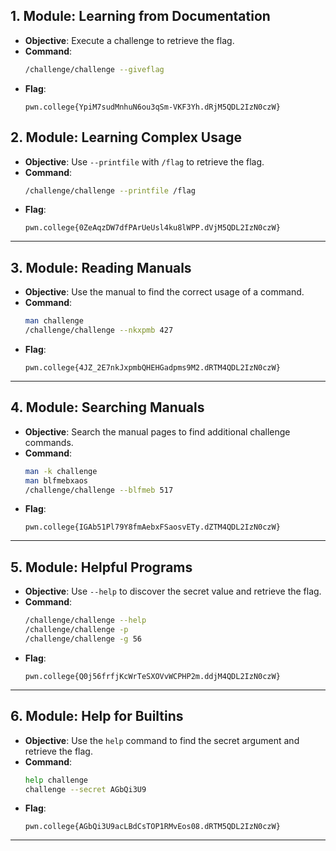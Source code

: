 

## 1. Module: Learning from Documentation

- **Objective**: Execute a challenge to retrieve the flag.
- **Command**:
    ```bash
    /challenge/challenge --giveflag
    ```
- **Flag**:
    ```
    pwn.college{YpiM7sudMnhuN6ou3qSm-VKF3Yh.dRjM5QDL2IzN0czW}
    ```

## 2. Module: Learning Complex Usage

- **Objective**: Use `--printfile` with `/flag` to retrieve the flag.
- **Command**:
    ```bash
    /challenge/challenge --printfile /flag
    ```
- **Flag**:
    ```
    pwn.college{0ZeAqzDW7dfPArUeUsl4ku8lWPP.dVjM5QDL2IzN0czW}
    ```

---

## 3. Module: Reading Manuals

- **Objective**: Use the manual to find the correct usage of a command.
- **Command**:
    ```bash
    man challenge
    /challenge/challenge --nkxpmb 427
    ```
- **Flag**:
    ```
    pwn.college{4JZ_2E7nkJxpmbQHEHGadpms9M2.dRTM4QDL2IzN0czW}
    ```

---

## 4. Module: Searching Manuals

- **Objective**: Search the manual pages to find additional challenge commands.
- **Command**:
    ```bash
    man -k challenge
    man blfmebxaos
    /challenge/challenge --blfmeb 517
    ```
- **Flag**:
    ```
    pwn.college{IGAb51Pl79Y8fmAebxFSaosvETy.dZTM4QDL2IzN0czW}
    ```

---

## 5. Module: Helpful Programs

- **Objective**: Use `--help` to discover the secret value and retrieve the flag.
- **Command**:
    ```bash
    /challenge/challenge --help
    /challenge/challenge -p
    /challenge/challenge -g 56
    ```
- **Flag**:
    ```
    pwn.college{Q0j56frfjKcWrTeSXOVvWCPHP2m.ddjM4QDL2IzN0czW}
    ```

---

## 6. Module: Help for Builtins

- **Objective**: Use the `help` command to find the secret argument and retrieve the flag.
- **Command**:
    ```bash
    help challenge
    challenge --secret AGbQi3U9
    ```
- **Flag**:
    ```
    pwn.college{AGbQi3U9acLBdCsTOP1RMvEos08.dRTM5QDL2IzN0czW}
    ```

---
